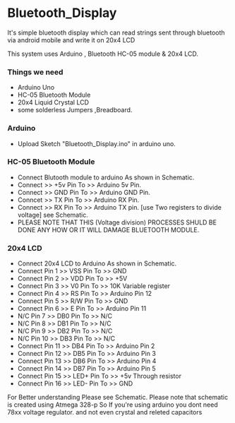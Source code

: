 # Bluetooth_Display
It's simple bluetooth display which can read strings sent through bluetooth via android mobile and write it on 20x4 LCD 

This system uses Arduino , Bluetooth HC-05 module & 20x4 LCD.

### Things we need
* Arduino Uno
* HC-05 Bluetooth Module
* 20x4 Liquid Crystal LCD
* some solderless Jumpers ,Breadboard.

### Arduino
* Upload Sketch "Bluetooth_Display.ino" in arduino uno.

### HC-05 Bluetooth Module
* Connect Blutooth module to arduino As shown in Schematic.
* Connect >> +5v Pin To >> Arduino 5v Pin.
* Connect >> GND Pin To >> Arduino GND Pin.
* Conncet >> TX Pin To >> Arduino RX Pin.
* Connect >> RX Pin To >> Arduino TX pin. 
[use Two registers to divide voltage] see Schematic.
* PLEASE NOTE THAT THIS (Voltage division) PROCESSES SHULD BE DONE ANY HOW OR IT WILL DAMAGE BLUETOOTH MODULE.

### 20x4 LCD 
* Connect 20x4 LCD to Arduino As shown in Schematic.
* Connect Pin 1 >> VSS Pin To >> GND
* Connect Pin 2 >> VDD Pin To >> +5V
* Connect Pin 3 >> V0 Pin To >> 10K Variable register
* Connect Pin 4 >> RS Pin To >> Arduino Pin 12
* Connect Pin 5 >> R/W Pin To >> GND
* Connect Pin 6 >> E Pin To >> Arduino Pin 11
* N/C Pin 7 >> DB0 Pin To >> N/C
* N/C Pin 8 >> DB1 Pin To >> N/C
* N/C Pin 9 >> DB2 Pin To >> N/C
* N/C Pin 10 >> DB3 Pin To >> N/C
* Connect Pin 11 >> DB4 Pin To >> Arduino Pin 2
* Connect Pin 12 >> DB5 Pin To >> Arduino Pin 3
* Connect Pin 13 >> DB6 Pin To >> Arduino Pin 4
* Connect Pin 14 >> DB7 Pin To >> Arduino Pin 5
* Connect Pin 15 >> LED+ Pin To >> +5v Through resistor
* Connect Pin 16 >> LED- Pin To >> GND

For Better understanding Please see Schematic.
Please note that schematic is created using Atmega 328-p 
So If you're using arduino you dont need 78xx voltage regulator.
and not even crystal and releted capacitors

